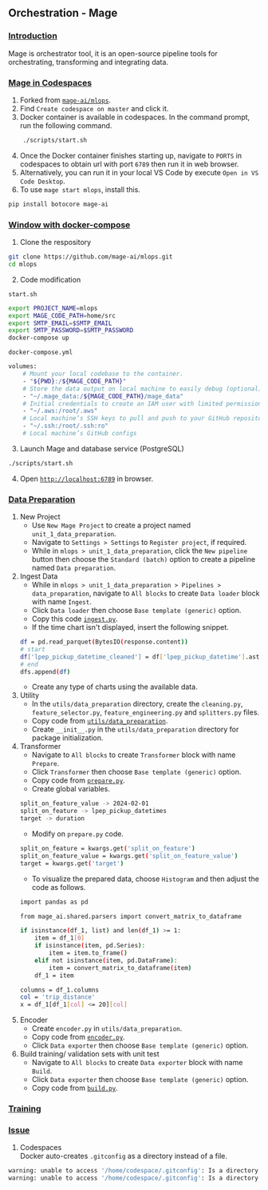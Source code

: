 
## Orchestration - Mage

### <ins>Introduction</ins>
Mage is orchestrator tool, it is an open-source pipeline tools for orchestrating, transforming and integrating data.

### <ins>Mage in Codespaces</ins>
1. Forked from [`mage-ai/mlops`](https://github.com/mage-ai/mlops).
2. Find `Create codespace on master` and click it.
3. Docker container is available in codespaces. In the command prompt, run the following command.
```bash
    ./scripts/start.sh
```
4. Once the Docker container finishes starting up, navigate to `PORTS` in codespaces to obtain url with port `6789` then run it in web browser.
5. Alternatively, you can run it in your local VS Code by execute `Open in VS Code Desktop`.
6. To use `mage start mlops`, install this.
```bash
pip install botocore mage-ai
```

### <ins>Window with docker-compose</ins>
1. Clone the respository
```bash
git clone https://github.com/mage-ai/mlops.git
cd mlops
```
2. Code modification

`start.sh`
```bash
export PROJECT_NAME=mlops
export MAGE_CODE_PATH=home/src
export SMTP_EMAIL=$SMTP_EMAIL
export SMTP_PASSWORD=$SMTP_PASSWORD
docker-compose up
```

`docker-compose.yml`
```bash
volumes:
    # Mount your local codebase to the container.
    - "${PWD}:/${MAGE_CODE_PATH}"
    # Store the data output on local machine to easily debug (optional).
    - "~/.mage_data:/${MAGE_CODE_PATH}/mage_data"
    # Initial credentials to create an IAM user with limited permissions for deployment.
    - "~/.aws:/root/.aws"
    # Local machine’s SSH keys to pull and push to your GitHub repository.
    - "~/.ssh:/root/.ssh:ro"
    # Local machine’s GitHub configs
```

3. Launch Mage and database service (PostgreSQL)
```bash
./scripts/start.sh
```

4. Open [`http://localhost:6789`](http://localhost:6789) in browser.

### <ins>Data Preparation</ins>
1. New Project
    - Use `New Mage Project` to create a project named `unit_1_data_preparation`.
    - Navigate to `Settings > Settings` to `Register project`, if required.
    - While in `mlops > unit_1_data_preparation`, click the `New pipeline` button then choose the `Standard (batch)` option to create a pipeline named `Data preparation`.
2. Ingest Data
    - While in `mlops > unit_1_data_preparation > Pipelines > data_preparation`, navigate to `All blocks` to create `Data loader` block with name `Ingest`.
    - Click `Data loader` then choose `Base template (generic)` option.
    - Copy this code [`ingest.py`](https://github.com/mage-ai/mlops/blob/master/mlops/unit_3_observability/data_loaders/ingest.py).
    - If the time chart isn't displayed, insert the following snippet.
    ```bash
    df = pd.read_parquet(BytesIO(response.content))
    # start
    df['lpep_pickup_datetime_cleaned'] = df['lpep_pickup_datetime'].astype(np.int64) // 10 ** 9
    # end
    dfs.append(df)
    ```
    - Create any type of charts using the available data.
3. Utility
    - In the `utils/data_preparation` directory, create the `cleaning.py`, `feature_selector.py`, `feature_engineering.py` and `splitters.py` files.
    - Copy code from [`utils/data_preparation`](https://github.com/mage-ai/mlops/tree/master/mlops/utils/data_preparation).
    - Create `__init__.py` in the `utils/data_preparation` directory for package initialization.
4. Transformer
    - Navigate to `All blocks` to create `Transformer` block with name `Prepare`.
    - Click `Transformer` then choose `Base template (generic)` option.
    - Copy code from [`prepare.py`](https://github.com/mage-ai/mlops/blob/master/mlops/unit_3_observability/transformers/prepare.py).
    - Create global variables.
    ```bash
    split_on_feature_value -> 2024-02-01
    split_on_feature -> lpep_pickup_datetimes
    target -> duration
    ```
    - Modify on `prepare.py` code.
    ```bash
    split_on_feature = kwargs.get('split_on_feature')
    split_on_feature_value = kwargs.get('split_on_feature_value')
    target = kwargs.get('target')
    ```
    - To visualize the prepared data, choose `Histogram` and then adjust the code as follows.
    ```bash
    import pandas as pd

    from mage_ai.shared.parsers import convert_matrix_to_dataframe

    if isinstance(df_1, list) and len(df_1) >= 1:
        item = df_1[0]
        if isinstance(item, pd.Series):
            item = item.to_frame()
        elif not isinstance(item, pd.DataFrame):
            item = convert_matrix_to_dataframe(item)
        df_1 = item

    columns = df_1.columns
    col = 'trip_distance'
    x = df_1[df_1[col] <= 20][col]
    ```
5. Encoder
    - Create `encoder.py` in `utils/data_preparation`.
    - Copy code from [`encoder.py`](https://github.com/mage-ai/mlops/blob/master/mlops/utils/data_preparation/encoders.py).
    - Click `Data exporter` then choose `Base template (generic)` option.
6. Build training/ validation sets with unit test
    - Navigate to `All blocks` to create `Data exporter` block with name `Build`.
    - Click `Data exporter` then choose `Base template (generic)` option.
    - Copy code from [`build.py`](https://github.com/mage-ai/mlops/blob/master/mlops/unit_3_observability/data_exporters/build.py).

### <ins>Training</ins>

### <ins>Issue</ins>
1. Codespaces
<br>Docker auto-creates `.gitconfig` as a directory instead of a file.
```bash
warning: unable to access '/home/codespace/.gitconfig': Is a directory
warning: unable to access '/home/codespace/.gitconfig': Is a directory
```
